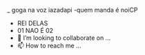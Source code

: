 _ goga na voz iazadapi
-quem manda é noiCP
- REI DELAS
- 01 NAO É 02
- 💞️ I’m looking to collaborate on ...
- 📫 How to reach me ...

<!---
lcsdelas/lcsdelas is a ✨ special ✨ repository because its `README.md` (this file) appears on your GitHub profile.
You can click the Preview link to take a look at your changes.
--->
